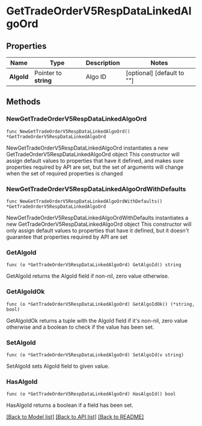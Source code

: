 # GetTradeOrderV5RespDataLinkedAlgoOrd

## Properties

Name | Type | Description | Notes
------------ | ------------- | ------------- | -------------
**AlgoId** | Pointer to **string** | Algo ID | [optional] [default to ""]

## Methods

### NewGetTradeOrderV5RespDataLinkedAlgoOrd

`func NewGetTradeOrderV5RespDataLinkedAlgoOrd() *GetTradeOrderV5RespDataLinkedAlgoOrd`

NewGetTradeOrderV5RespDataLinkedAlgoOrd instantiates a new GetTradeOrderV5RespDataLinkedAlgoOrd object
This constructor will assign default values to properties that have it defined,
and makes sure properties required by API are set, but the set of arguments
will change when the set of required properties is changed

### NewGetTradeOrderV5RespDataLinkedAlgoOrdWithDefaults

`func NewGetTradeOrderV5RespDataLinkedAlgoOrdWithDefaults() *GetTradeOrderV5RespDataLinkedAlgoOrd`

NewGetTradeOrderV5RespDataLinkedAlgoOrdWithDefaults instantiates a new GetTradeOrderV5RespDataLinkedAlgoOrd object
This constructor will only assign default values to properties that have it defined,
but it doesn't guarantee that properties required by API are set

### GetAlgoId

`func (o *GetTradeOrderV5RespDataLinkedAlgoOrd) GetAlgoId() string`

GetAlgoId returns the AlgoId field if non-nil, zero value otherwise.

### GetAlgoIdOk

`func (o *GetTradeOrderV5RespDataLinkedAlgoOrd) GetAlgoIdOk() (*string, bool)`

GetAlgoIdOk returns a tuple with the AlgoId field if it's non-nil, zero value otherwise
and a boolean to check if the value has been set.

### SetAlgoId

`func (o *GetTradeOrderV5RespDataLinkedAlgoOrd) SetAlgoId(v string)`

SetAlgoId sets AlgoId field to given value.

### HasAlgoId

`func (o *GetTradeOrderV5RespDataLinkedAlgoOrd) HasAlgoId() bool`

HasAlgoId returns a boolean if a field has been set.


[[Back to Model list]](../README.md#documentation-for-models) [[Back to API list]](../README.md#documentation-for-api-endpoints) [[Back to README]](../README.md)


